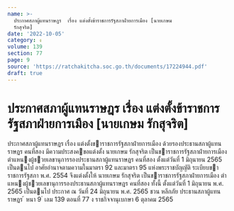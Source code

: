 ```yaml
---
name: >-
  ประกาศสภาผู้แทนราษฎร  เรื่อง แต่งตั้งข้าราชการรัฐสภาฝ่ายการเมือง [นายเกษม
  รักสุจริต]
date: '2022-10-05'
category: ง
volume: 139
section: 77
page: 9
source: 'https://ratchakitcha.soc.go.th/documents/17224944.pdf'
draft: true
---
```


# ประกาศสภาผู้แทนราษฎร  เรื่อง แต่งตั้งข้าราชการรัฐสภาฝ่ายการเมือง [นายเกษม รักสุจริต]

ประกาศสภาผู้แทนราษฎร เรื่อง แต่งตั้งขาราชการรัฐสภาฝ่ายการเมือง ด้วยรองประธานสภาผู้แทนราษฎร คนที่สอง มีความประสงคขอแต่งตั้ง นายเกษม รักสุจริต เป็นขาราชการรัฐสภาฝ่ายการเมือง ตําแหนงผู้ชวยเลขานุการรองประธานสภาผู้แทนราษฎร คนที่สอง ตั้งแต่วันที่ 1 มิถุนายน 2565 เป็นตนไป อาศัยอํานาจตามความในมาตรา 92 และมาตรา 95 แห่งพระราชบัญญัติ ระเบียบขาราชการรัฐสภา พ.ศ. 2554 จึงแต่งตั้งให้ นายเกษม รักสุจริต เป็นขาราชการรัฐสภาฝ่ายการเมือง ตําแหนงผู้ชวยเลขานุการรองประธานสภาผู้แทนราษฎร คนที่สอง ทั้งนี้ ตั้งแต่วันที่ 1 มิถุนายน พ.ศ. 2565 เป็นตนไป ประกาศ ณ วันที่ 24 มิถุนายน พ.ศ. 2565 ชวน หลีกภัย ประธานสภาผู้แทนราษฎร ้ หนา 9 ่ เลม 139 ตอนที่ 77 ง ราชกิจจานุเบกษา 6 ตุลาคม 2565

